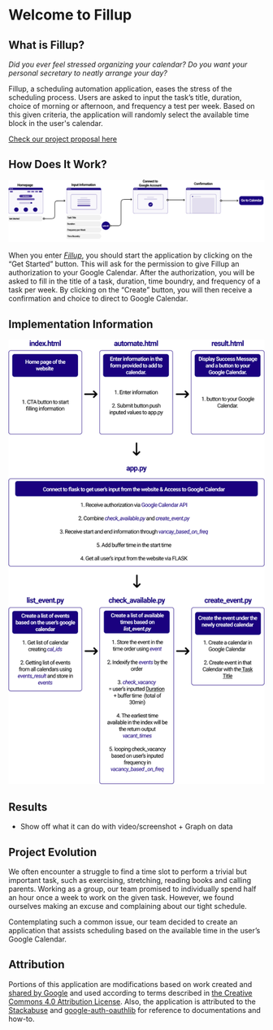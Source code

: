 # Welcome to Fillup

## What is Fillup?

*Did you ever feel stressed organizing your calendar? Do you want your personal secretary to neatly arrange your day?*

Fillup, a scheduling automation application, eases the stress of the scheduling process. Users are asked to input the task’s title, duration, choice of morning or afternoon, and frequency a test per week. Based on this given criteria, the application will randomly select the available time block in the user's calendar. 

[Check our project proposal here](proposal.md)

## How Does It Work?

<img src="static/images/user-flow.png" alt="image">

When you enter [*Fillup*](http://tryfillup.herokuapp.com/), you should start the application by clicking on the “Get Started” button. This will ask for the permission to give Fillup an authorization to your Google Calendar. After the authorization, you will be asked to fill in the title of a task, duration, time boundry, and frequency of a task per week. By clicking on the “Create” button, you will then receive a confirmation and choice to direct to Google Calendar. 


## Implementation Information 

<img src="static/images/app-arch.png" alt="image">

## Results 

- Show off what it can do with video/screenshot + Graph on data 

## Project Evolution

We often encounter a struggle to find a time slot to perform a trivial but important task, such as exercising, stretching, reading books and calling parents. Working as a group, our team promised to individually spend half an hour once a week to work on the given task. However, we found ourselves making an excuse and complaining about our tight schedule. 

Contemplating such a common issue, our team decided to create an application that assists scheduling based on the available time in the user’s Google Calendar. 


## Attribution

Portions of this application are modifications based on work created and [shared by Google](https://developers.google.com/terms/site-policies) and used according to terms described in [the Creative Commons 4.0 Attribution License](https://creativecommons.org/licenses/by/4.0/). Also, the application is attributed to the [Stackabuse](https://stackabuse.com/deploying-a-flask-application-to-heroku/) and [google-auth-oauthlib](https://google-auth-oauthlib.readthedocs.io/en/latest/) for reference to documentations and how-to.

